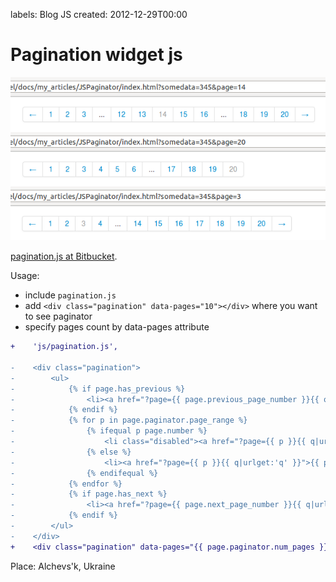 labels: Blog
        JS
created: 2012-12-29T00:00

# Pagination widget js

![Pagination widget](pagination_js.png)

[pagination.js at Bitbucket](https://bitbucket.org/nanvel/paginationjs).

Usage:

- include ```pagination.js```
- add ```<div class="pagination" data-pages="10"></div>``` where you want to see paginator
- specify pages count by data-pages attribute

```diff
+    'js/pagination.js',

-    <div class="pagination">
-        <ul>
-            {% if page.has_previous %}
-                <li><a href="?page={{ page.previous_page_number }}{{ q|urlget:'q' }}">Prev</a></li>
-            {% endif %}
-            {% for p in page.paginator.page_range %}
-                {% ifequal p page.number %}
-                    <li class="disabled"><a href="?page={{ p }}{{ q|urlget:'q' }}">{{ p }}</a></li>
-                {% else %}
-                    <li><a href="?page={{ p }}{{ q|urlget:'q' }}">{{ p }}</a></li>
-                {% endifequal %}
-            {% endfor %}
-            {% if page.has_next %}
-                <li><a href="?page={{ page.next_page_number }}{{ q|urlget:'q' }}">Next</a></li>
-            {% endif %}
-        </ul>
-    </div>
+    <div class="pagination" data-pages="{{ page.paginator.num_pages }}"></div>
```

Place: Alchevs'k, Ukraine

